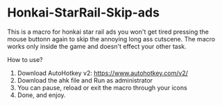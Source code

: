 # Honkai-StarRail-Skip-ads
This is a macro for honkai star rail ads you won't get tired pressing the mouse buttonn again to skip the annoying long ass cutscene.
The macro works only inside the game and  doesn't effect your other task.



How to use?

1. Download AutoHotkey v2: https://www.autohotkey.com/v2/
2. Download the ahk file and Run as administrator
3. You can pause, reload or exit the macro through your icons
4. Done, and enjoy.
